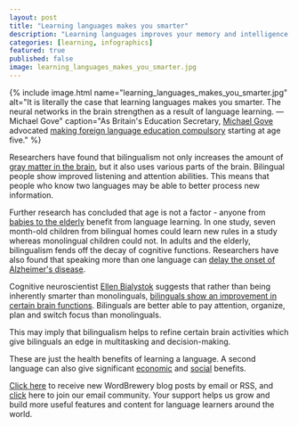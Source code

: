 ```yaml
---
layout: post
title: "Learning languages makes you smarter"
description: "Learning languages improves your memory and intelligence by strengthening the neural networks in your brain"
categories: [learning, infographics]
featured: true
published: false
image: learning_languages_makes_you_smarter.jpg
---
```


{% include image.html name="learning_languages_makes_you_smarter.jpg" alt="It is literally the case that learning languages makes you smarter. The neural networks in the brain strengthen as a result of language learning. — Michael Gove" caption="As Britain's Education Secretary, [Michael Gove](https://en.wikipedia.org/wiki/Michael_Gove) advocated [making foreign language education compulsory](http://www.bbc.com/news/education-15135560) starting at age five." %}

Researchers have found that bilingualism not only increases the amount of [gray matter in the brain](https://www.ncbi.nlm.nih.gov/pmc/articles/PMC3583091/), but it also uses various parts of the brain. Bilingual people show improved listening and attention abilities. This means that people who know two languages may be able to better process new information. 

Further research has concluded that age is not a factor - anyone from [babies to the elderly](https://www.ncbi.nlm.nih.gov/pmc/articles/PMC3583091/) benefit from language learning. In one study, seven month-old children from bilingual homes could learn new rules in a study whereas monolingual children could not. In adults and the elderly, bilingualism fends off the decay of cognitive functions. Researchers have also found that speaking more than one language can [delay the onset of Alzheimer's disease](https://www.britishcouncil.org/voices-magazine/does-being-bilingual-make-you-smarter).


Cognitive neuroscientist [Ellen Bialystok](http://lcad.lab.yorku.ca) suggests that rather than being inherently smarter than monolinguals, [bilinguals show an improvement in certain brain functions](http://www.scilearn.com/blog/does-being-bilingual-make-you-smarter). Bilinguals are better able to pay attention, organize, plan and switch focus than monolinguals.

This may imply that bilingualism helps to refine certain brain activities which give bilinguals an edge in multitasking and decision-making.

These are just the health benefits of learning a language. A second language can also give significant [economic](http://news.ufl.edu/archive/2000/01/in-florida-it-pays-to-be-bilingual-university-of-florida-study-finds.html) and [social](http://www.sciencedirect.com/science/article/pii/S1877042814054044) benefits.

[Click here](http://feeds.feedburner.com/LanguageUntapped) to receive new WordBrewery blog posts by email or RSS, and [click](http://wordbrewery.us12.list-manage.com/subscribe?u=de5def825a669f96078a614d4&amp;id=ccf98da72c) here to join our email community. Your support helps us grow and build more useful features and content for language learners around the world.